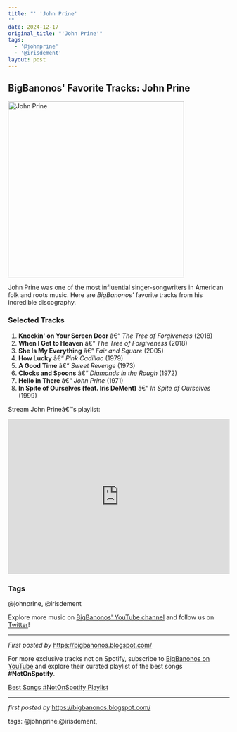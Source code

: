 ```yaml
---
title: "' 'John Prine'
'"
date: 2024-12-17
original_title: "'John Prine'"
tags:
  - '@johnprine'
  - '@irisdement'
layout: post
---
```

<h2>BigBanonos' Favorite Tracks: John Prine</h2> <div > <a href="https://media.newyorker.com/photos/5e8e097895059b0009490b3b/master/pass/Petrusich-JohnPrinePostscript.jpg"> <img src="https://media.newyorker.com/photos/5e8e097895059b0009490b3b/master/pass/Petrusich-JohnPrinePostscript.jpg" alt="John Prine" width="400" /> </a>
</div> <p>John Prine was one of the most influential singer-songwriters in American folk and roots music. Here are <em>BigBanonos'</em> favorite tracks from his incredible discography.</p> <h3>Selected Tracks</h3>
<ol> <li><strong>Knockin' on Your Screen Door</strong> â€“ <em>The Tree of Forgiveness</em> (2018)</li> <li><strong>When I Get to Heaven</strong> â€“ <em>The Tree of Forgiveness</em> (2018)</li> <li><strong>She Is My Everything</strong> â€“ <em>Fair and Square</em> (2005)</li> <li><strong>How Lucky</strong> â€“ <em>Pink Cadillac</em> (1979)</li> <li><strong>A Good Time</strong> â€“ <em>Sweet Revenge</em> (1973)</li> <li><strong>Clocks and Spoons</strong> â€“ <em>Diamonds in the Rough</em> (1972)</li> <li><strong>Hello in There</strong> â€“ <em>John Prine</em> (1971)</li> <li><strong>In Spite of Ourselves (feat. Iris DeMent)</strong> â€“ <em>In Spite of Ourselves</em> (1999)</li>
</ol> <p>Stream John Prineâ€™s playlist:</p>
<iframe src="https://open.spotify.com/embed/playlist/7m8cSXUyiQg6S4obpZWqyI?utm_source=generator" width="100%" height="352" frameBorder="0" allowfullscreen="" allow="autoplay; clipboard-write; encrypted-media; fullscreen; picture-in-picture" loading="lazy"></iframe> <h3>Tags</h3>
<p>@johnprine, @irisdement</p> <p>Explore more music on <a href="https://www.youtube.com/@BigBanonos" target="_blank">BigBanonos' YouTube channel</a> and follow us on <a href="https://twitter.com/BigBanonos" target="_blank">Twitter</a>!</p> <hr />
<p><em>First posted by</em> <a href="https://bigbanonos.blogspot.com/" rel="noopener" target="_new">https://bigbanonos.blogspot.com/</a></p>


<!--Subscribe and Playlist Links-->
<div>
    <p>For more exclusive tracks not on Spotify, subscribe to <a href="https://www.youtube.com/@BigBanonos" target="_blank">BigBanonos on YouTube</a> and explore their curated playlist of the best songs <strong>#NotOnSpotify</strong>.</p>
    <p><a href="https://www.youtube.com/playlist?list=PLtuNtuTatqI0kFahUCbtbfenC_ET5O_tr" target="_blank">Best Songs #NotOnSpotify Playlist<br /></a></p></div>

<hr />

<p><em>first posted by</em> <a href="https://bigbanonos.blogspot.com/" rel="noopener" target="_new">https://bigbanonos.blogspot.com/</a></p>

<p>tags: @johnprine,@irisdement,</p>
